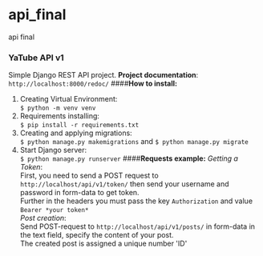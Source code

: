 # api_final
api final
### **YaTube API v1**
Simple Django REST API project. 
**Project documentation**: `http://localhost:8000/redoc/`
####**How to install:**
1. Creating Virtual Environment:
<br> `$ python -m venv venv`
2. Requirements installing:
<br> `$ pip install -r requirements.txt`
3. Сreating and applying migrations:
<br> `$ python manage.py makemigrations` and `$ python manage.py migrate`
4. Start Django server: 
<br> `$ python manage.py runserver`
####**Requests example:**
_Getting a Token_: 
<br>First, you need to send a POST request to 
`http://localhost/api/v1/token/` 
then send your username and password in form-data to get token. 
<br>Further in the headers you must pass the key `Authorization` and value
`Bearer *your token*`
<br>_Post creation_: 
<br>Send POST-request to `http://localhost/api/v1/posts/`
in form-data in the text field, specify the content of your post. 
<br>The created post is assigned a unique number 'ID'